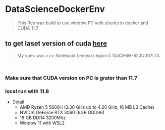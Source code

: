 # DataScienceDockerEnv

> This Res was build to use window PC with ubuntu in docker and CUDA 11.7

## to get laset version of cuda [here](https://developer.nvidia.com/cuda-downloads)


> My spec was >>> Notebook Lenovo Legion 5 15ACH6H-82JU007LTA
<br>

### Make sure that CUDA version on PC is grater than 11.7
### local run with 11.8

- Detail
    - AMD Ryzen 5 5600H (3.30 GHz up to 4.20 GHz, 16 MB L3 Cache)
    - NVIDIA GeForce RTX 3060 (6GB GDDR6)
    - 16 GB DDR4 3200Mhz
    - Window 11 with WSL2
